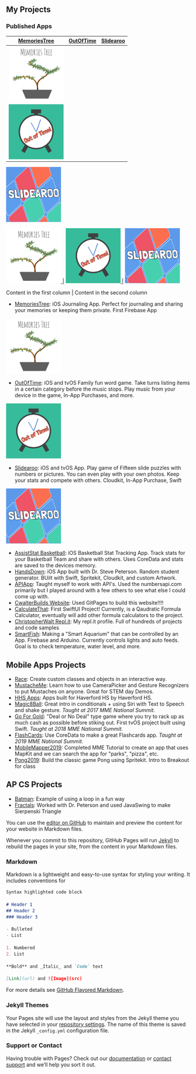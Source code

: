 ## My Projects
### Published Apps
[MemoriesTree](https://apps.apple.com/us/app/memoriestree/id1263250242?ls=1) | [OutOfTime](https://apps.apple.com/us/app/outoftime/id1333852115) | [Slidearoo](https://apps.apple.com/us/app/slidearoo/id1395435780) 
------------ | ------------- | ------------
<a href="https://apps.apple.com/us/app/memoriestree/id1263250242?ls=1"><img src="https://github.com/cwalter50/cwalter50.github.io/blob/master/artwork/MemoriesTreeLogo.png" alt="MemoriesTreeLogo" width="150"></a> | 
<a href="(https://apps.apple.com/us/app/outoftime/id1333852115"><img src="https://github.com/cwalter50/cwalter50.github.io/blob/master/artwork/OutOfTimeLogo.png" alt="OutOfTimeLogo" width="150"></a> | 
<a href="(https://apps.apple.com/us/app/slidearoo/id1395435780"><img src="https://github.com/cwalter50/cwalter50.github.io/blob/master/artwork/SlidearooLogo.png" alt="SlidearooLogo" width="150"></a>




<a href="https://apps.apple.com/us/app/memoriestree/id1263250242?ls=1">
      <img alt="MemoriesTreeLogo"
           src="https://github.com/cwalter50/cwalter50.github.io/blob/master/artwork/MemoriesTreeLogo.png"
           width=150" height="150">
</a> | <a href="https://apps.apple.com/us/app/outoftime/id1333852115">
      <img alt="OutOfTimeLogo"
           src="https://github.com/cwalter50/cwalter50.github.io/blob/master/artwork/OutOfTimeLogo.png"
           width=150" height="150">
</a> | <a href="https://apps.apple.com/us/app/slidearoo/id1395435780">
      <img alt="SlidearooLogo"
           src="https://github.com/cwalter50/cwalter50.github.io/blob/master/artwork/SlidearooLogo.png"
           width=150" height="150">
</a>
                                  
Content in the first column | Content in the second column
- [MemoriesTree](https://apps.apple.com/us/app/memoriestree/id1263250242?ls=1): iOS Journaling App. Perfect for journaling and sharing your memories or keeping them private. First Firebase App
<a href="https://apps.apple.com/us/app/memoriestree/id1263250242?ls=1">
      <img alt="MemoriesTreeLogo"
           src="https://github.com/cwalter50/cwalter50.github.io/blob/master/artwork/MemoriesTreeLogo.png"
           width=150" height="150">
</a>
                                  
- [OutOfTime](https://apps.apple.com/us/app/outoftime/id1333852115): iOS and tvOS Family fun word game. Take turns listing items in a certain category before the music stops. Play music from your device in the game, In-App Purchases, and more. 
<a href="https://apps.apple.com/us/app/outoftime/id1333852115">
      <img alt="OutOfTimeLogo"
           src="https://github.com/cwalter50/cwalter50.github.io/blob/master/artwork/OutOfTimeLogo.png"
           width=150" height="150">
</a>

- [Slidearoo](https://apps.apple.com/us/app/slidearoo/id1395435780): iOS and tvOS App. Play game of Fifteen slide puzzles with numbers or pictures. You can even play with your own photos. Keep your stats and compete with others. Cloudkit, In-App Purchase, Swift
<a href="https://apps.apple.com/us/app/slidearoo/id1395435780">
      <img alt="SlidearooLogo"
           src="https://github.com/cwalter50/cwalter50.github.io/blob/master/artwork/SlidearooLogo.png"
           width=150" height="150">
</a>
                                  
- [AssistStat Basketball](https://apps.apple.com/us/app/assiststat-basketball/id1135998980): iOS Basketball Stat Tracking App. Track stats for your Basketball Team and share with others. Uses CoreData and stats are saved to the devices memory.
- [HandsDown](https://github.com/wikipeterson/HandsDown): iOS App built with Dr. Steve Peterson. Random student generator. BUilt with Swift, Spritekit, Cloudkit, and custom Artwork.
- [APIApp](https://github.com/cwalter50/APIApp): Taught myself to work with API's. Used the numbersapi.com primarily but I played around with a few others to see what else I could come up with.
- [CwalterBuilds Website](https://github.com/cwalter50/cwalter50.github.io): Used GitPages to build this website!!!!
- [CalculateThat](https://github.com/cwalter50/CalculateThat): First SwiftUI Project! Currently, is a Qaudratic Formula Calculator, eventually will add other formula calculators to the project.
- [ChristopherWalt Repl.it](https://repl.it/@ChristopherWalt): My repl.it profile. Full of hundreds of projects and code samples
- [SmartFish](https://github.com/cwalter50/SmartFish): Making a "Smart Aquarium" that can be controlled by an App. Firebase and Arduino. Currently controls lights and auto feeds. Goal is to check temperature, water level, and more.

## Mobile Apps Projects
- [Race](https://github.com/cwalter50/Race): Create custom classes and objects in an interactive way.
- [MustacheMe](https://github.com/cwalter50/MustacheMe): Learn how to use CameraPicker and Gesture Recognizers to put Mustaches on anyone. Great for STEM day Demos.
- [HHS Apps](https://sites.google.com/haverfordsd.net/hhsapps/): Apps built for Haverford HS by Haverford HS.
- [Magic8Ball](https://github.com/cwalter50/Magic8Ball): Great intro in conditionals + using Siri with Text to Speech and shake gesture. _Taught at 2017 MME National Summit._
- [Go For Gold](https://github.com/cwalter50/GoForGold): "Deal or No Deal" type game where you try to rack up as much cash as possible before stiking out. First tvOS project built using Swift. _Taught at 2018 MME National Summit._
- [FlashCards](https://github.com/cwalter50/FlashCards): Use CoreData to make a great Flashcards app. _Taught at 2019 MME National Summit._ 
- [MobileMapper2019](https://github.com/cwalter50/MobileMapper2019): Completed MME Tutorial to create an app that uses MapKit and we can search the app for "parks", "pizza", etc.
- [Pong2019](https://github.com/cwalter50/PongFall2019): Build the classic game Pong using Spritekit. Intro to Breakout for class

## AP CS Projects
- [Batman](https://github.com/cwalter50/BatmanJava): Example of using a loop in a fun way
- [Fractals](https://github.com/cwalter50/Fractals2): Worked with Dr. Peterson and used JavaSwing to make Sierpenski Triangle


You can use the [editor on GitHub](https://github.com/cwalter50/cwalter50.github.io/edit/master/README.md) to maintain and preview the content for your website in Markdown files.

Whenever you commit to this repository, GitHub Pages will run [Jekyll](https://jekyllrb.com/) to rebuild the pages in your site, from the content in your Markdown files.

### Markdown

Markdown is a lightweight and easy-to-use syntax for styling your writing. It includes conventions for

```markdown
Syntax highlighted code block

# Header 1
## Header 2
### Header 3

- Bulleted
- List

1. Numbered
2. List

**Bold** and _Italic_ and `Code` text

[Link](url) and ![Image](src)
```

For more details see [GitHub Flavored Markdown](https://guides.github.com/features/mastering-markdown/).

### Jekyll Themes

Your Pages site will use the layout and styles from the Jekyll theme you have selected in your [repository settings](https://github.com/cwalter50/cwalter50.github.io/settings). The name of this theme is saved in the Jekyll `_config.yml` configuration file.

### Support or Contact

Having trouble with Pages? Check out our [documentation](https://help.github.com/categories/github-pages-basics/) or [contact support](https://github.com/contact) and we’ll help you sort it out.

